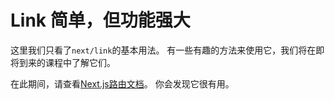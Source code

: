 # Link 简单，但功能强大

这里我们只看了`next/link`的基本用法。 有一些有趣的方法来使用它，我们将在即将到来的课程中了解它们。

在此期间，请查看[Next.js路由文档](https://github.com/zeit/next.js#routing)。 你会发现它很有用。